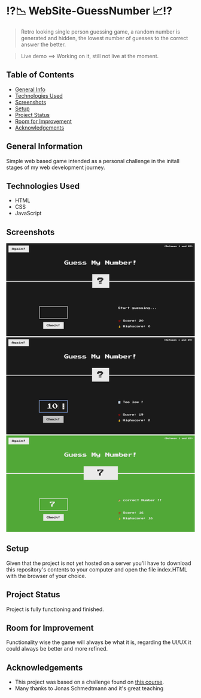 # ⁉️📉 WebSite-GuessNumber 📈⁉️

> Retro looking single person guessing game, a random number is generated and hidden, the lowest number of guesses to the correct answer the better.

> Live demo  ==>  Working on it, still not live at the moment.

## Table of Contents
* [General Info](#general-information)
* [Technologies Used](#technologies-used)
* [Screenshots](#screenshots)
* [Setup](#setup)
* [Project Status](#project-status)
* [Room for Improvement](#room-for-improvement)
* [Acknowledgements](#acknowledgements)


## General Information
Simple web based game intended as a personal challenge in the initall stages of my web development journey.  


## Technologies Used
- HTML
- CSS
- JavaScript


## Screenshots
![Game ScreenShot 1](./ScreenShots/ScreenShot1.png)
![Game ScreenShot 2](./ScreenShots/ScreenShot2.png)
![GameLogic Diagram](./ScreenShots/ScreenShot3.png)

## Setup
Given that the project is not yet hosted on a server you'll have to download this repository's contents to your computer and open the file index.HTML with the browser of your choice. 


## Project Status
Project is fully functioning and finished.


## Room for Improvement
Functionality wise the game will always be what it is, regarding the UI/UX it could always be better and more refined.


## Acknowledgements
- This project was based on a challenge found on [this course](shorturl.at/dG289).
- Many thanks to Jonas Schmedtmann and it's great teaching
